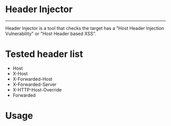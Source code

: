# Header Injector
-------------------
Header Injector is a tool that checks the target has a "Host Header Injection Vulnerability" or "Host Header based XSS".

# Tested header list

- Host
- X-Host
- X-Forwarded-Host
- X-Forwarded-Server
- X-HTTP-Host-Override
- Forwarded

# Usage

